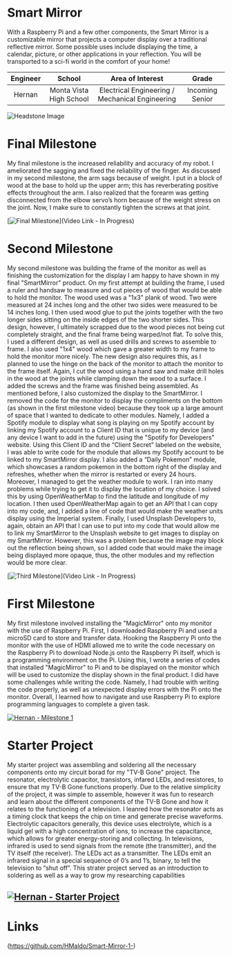 ﻿# Smart Mirror
With a Raspberry Pi and a few other components, the Smart Mirror is a customizable mirror that projects a computer display over a traditional reflective mirror. Some possible uses include displaying the time, a calendar, picture, or other applications in your reflection. You will be transported to a sci-fi world in the comfort of your home!

| **Engineer** | **School** | **Area of Interest** | **Grade** |
|:--:|:--:|:--:|:--:|
| Hernan | Monta Vista High School | Electrical Engineering / Mechanical Engineering | Incoming Senior

![Headstone Image](https://lh3.googleusercontent.com/YRCb4PKMKI--403ez8msB45iQ_MI3rI3x0ewPrTTE1Bcw3G_PMAQxrDx4ATzzE39vC740GVqr30IOuB9xaPgXd27S4GDnMwRzJK7GVtLhgZGOPzur7kgWsOWtqOZSXW5_Dbeq_k4TDy0qzVhdNLyUKBIVPqHUf0bALOUPGcP7gsihMxz_8XWy4P1kr0zN9YPZKxqyJeFyhPOTNCe_jYqI0w_LYw0vScdSpnP84xuuBSO4IiLCVnaVDIP9iFlLb8DKBJ-1CQnHyrCshnFvjICXv1QM7P0-Rgyi8UTpZpdDossB5_HHd-vYoGrh4_O9SDYlldolWiS6Oq2ZUvV0C-Ly1WoNkQvBvgMAadQe4W93wkvWte4pwcxVLVFTXEtrsliAzchUtqt6wfXhB7c18RnIqVxKgAcIbhZqZuvXzI8cyFkojfr5v3LAU9RlXTQYf5G7Gz5xukGdwfPtlnSt8KWrxTutkKt9In8RV_phHGLCQNRpYVVpW1zl_c4K-fEimoiKF9Z1db9YyGWyrBhLUL1ey_QTZrYvH3rBQEsrrZQ2W0CFLTn9jI66AMxlBgX8Vt3gBOlyICCVUqTgCXFYatkTIXq4M-45vfTIdUweapf2sS9jjwgHUHqsAHj2KRs1BZjIZyXHdPjnYu2GgDy1ApKynzVjDCciofaE4Ip0gmw10BirxgXupzAz9Aq6qenyke8zrwdX4jDmi74llUpPnPGq8olgDrUDI00bzbXNHYCTM3hpl65XdBm8LAwJ3g=w760-h1013-no?authuser=0)
  
# Final Milestone
My final milestone is the increased reliability and accuracy of my robot. I ameliorated the sagging and fixed the reliability of the finger. As discussed in my second milestone, the arm sags because of weight. I put in a block of wood at the base to hold up the upper arm; this has reverberating positive effects throughout the arm. I also realized that the forearm was getting disconnected from the elbow servo’s horn because of the weight stress on the joint. Now, I make sure to constantly tighten the screws at that joint. 

[![Final Milestone]()](Video Link - In Progress)

# Second Milestone

My second milestone was building the frame of the monitor as well as finishing the customization for the display I am happy to have shown in my final "SmartMirror" product. On my first attempt at building the frame, I used a ruler and handsaw to measure and cut pieces of wood that would be able to hold the monitor. The wood used was a "1x3" plank of wood. Two were measured at 24 inches long and the other two sides were measured to be 14 inches long. I then used wood glue to put the joints together with the two longer sides sitting on the inside edges of the two shorter sides. This design, however, I ultimately scrapped due to the wood pieces not being cut completely straight, and the final frame being warped/not flat. To solve this, I used a different design, as well as used drills and screws to assemble to frame. I also used "1x4" wood which gave a greater width to my frame to hold the monitor more nicely. The new design also requires this, as I planned to use the hinge on the back of the monitor to attach the monitor to the frame itself. Again, I cut the wood using a hand saw and make drill holes in the wood at the joints while clamping down the wood to a surface. I added the screws and the frame was finished being assembled. As mentioned before, I also customized the display to the SmartMirror. I removed the code for the monitor to display the compliments on the bottom (as shown in the first milestone video) because they took up a large amount of space that I wanted to dedicate to other modules. Namely, I added a Spotify module to display what song is playing on my Spotify account by linking my Spotify account to a Client ID that is unique to my device (and any device I want to add in the future) using the "Spotify for Developers” website. Using this Client ID and the “Client Secret” labeled on the website, I was able to write code for the module that allows my Spotify account to be linked to my SmartMirror display. I also added a “Daily Pokemon” module, which showcases a random pokemon in the bottom right of the display and refreshes, whether when the mirror is restarted or every 24 hours. Moreover, I managed to get the weather module to work. I ran into many problems while trying to get it to display the location of my choice. I solved this by using OpenWeatherMap to find the latitude and longitude of my location. I then used OpenWeatherMap again to get an API that I can copy into my code, and, I added a line of code that would make the weather units display using the Imperial system. Finally, I used Unsplash Developers to, again, obtain an API that I can use to put into my code that would allow me to link my SmartMirror to the Unsplash website to get images to display on my SmartMirror. However, this was a problem because the image may block out the reflection being shown, so I added code that would make the image being displayed more opaque, thus, the other modules and my reflection would be more clear.

[![Third Milestone]()](Video Link - In Progress)
# First Milestone
  

My first milestone involved installing the "MagicMirror" onto my monitor with the use of Raspberry Pi. First, I downloaded Raspberry Pi and used a microSD card to store and transfer data. Hooking the Raspberry Pi onto the monitor with the use of HDMI allowed me to write the code necessary on the Raspberry Pi to download Node.js onto the Raspberry Pi itself, which is a programming environment on the Pi. Using this, I wrote a series of codes that installed "MagicMirror" to Pi and to be displayed on the monitor which will be used to customize the display shown in the final product. I did have some challenges while writing the code. Namely, I had trouble with writing the code properly, as well as unexpected display errors with the Pi onto the monitor. Overall, I learned how to navigate and use Raspberry Pi to explore programming languages to complete a given task. 

[![Hernan - Milestone 1](https://res.cloudinary.com/marcomontalbano/image/upload/v1656088266/video_to_markdown/images/youtube--7KEaS_2JdbA-c05b58ac6eb4c4700831b2b3070cd403.jpg)](https://www.youtube.com/watch?v=7KEaS_2JdbA "Hernan - Milestone 1")

# Starter Project

My starter project was assembling and soldering all the necessary components onto my circuit borad for my "TV-B Gone" project. The resonator, electrolytic capacitor, transistors, infared LEDs, and resistores, to ensure that my TV-B Gone functions properly. Due to the relative simplicity of the project, it was simple to assemble, however it was fun to research and learn about the different components of the TV-B Gone and how it relates to the functioning of a television. I leanred how the resonator acts as a timing clock that keeps the chip on time and generate precise waveforms. Electrolytic capacitors generally, this device uses electrolyte, which is a liquid gel with a high concentration of ions, to increase the capacitance, which allows for greater energy-storing and collecting. In televisions, infrared is used to send signals from the remote (the transmitter), and the TV itself (the receiver). The LEDs act as a transmitter. The LEDs emit an infrared signal in a special sequence of 0’s and 1’s, binary,  to tell the television to “shut off”. This strater project served as an introduction to soldering as well as a way to grow my researching capabilities 

[![Hernan - Starter Project](https://res.cloudinary.com/marcomontalbano/image/upload/v1656088323/video_to_markdown/images/youtube--b6JjdCCTRH4-c05b58ac6eb4c4700831b2b3070cd403.jpg)](https://www.youtube.com/watch?v=b6JjdCCTRH4 "Hernan - Starter Project")
-----------------------------------------------------------------------------------------------------------------------------------------------------------------------
# Links
(https://github.com/HMaldo/Smart-Mirror-1-) 
